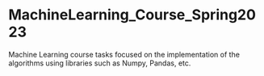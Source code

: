 # MachineLearning_Course_Spring2023
Machine Learning course tasks focused on the implementation of the algorithms using libraries such as Numpy, Pandas, etc.
